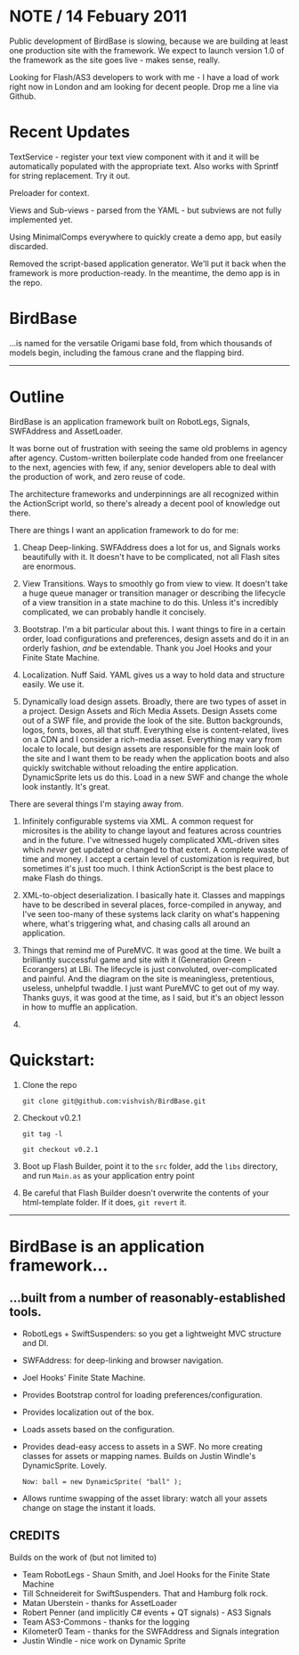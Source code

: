 # NOTE / 14 Febuary 2011

Public development of BirdBase is slowing, because we are building at least one production site with the framework. We expect to launch version 1.0 of the framework as the site goes live - makes sense, really.

Looking for Flash/AS3 developers to work with me - I have a load of work right now in London and am looking for decent people. Drop me a line via Github.

# Recent Updates

TextService - register your text view component with it and it will be automatically populated with the appropriate text. Also works with Sprintf for string replacement. Try it out.

Preloader for context.

Views and Sub-views - parsed from the YAML - but subviews are not fully implemented yet.

Using MinimalComps everywhere to quickly create a demo app, but easily discarded.

Removed the script-based application generator. We'll put it back when the framework is more production-ready. In the meantime, the demo app is in the repo.

# BirdBase

...is named for the versatile Origami base fold, from which thousands of models begin, including the famous crane and the flapping bird.

---

# Outline

BirdBase is an application framework built on RobotLegs, Signals, SWFAddress and AssetLoader.

It was borne out of frustration with seeing the same old problems in agency after agency. Custom-written boilerplate code handed from one freelancer to the next, agencies with few, if any, senior developers able to deal with the production of work, and zero reuse of code.

The architecture frameworks and underpinnings are all recognized within the ActionScript world, so there's already a decent pool of knowledge out there.

There are things I want an application framework to do for me:

1. Cheap Deep-linking. SWFAddress does a lot for us, and Signals works beautifully with it. It doesn't have to be complicated, not all Flash sites are enormous.

1. View Transitions. Ways to smoothly go from view to view. It doesn't take a huge queue manager or transition manager or describing the lifecycle of a view transition in a state machine to do this. Unless it's incredibly complicated, we can probably handle it concisely.

1. Bootstrap. I'm a bit particular about this. I want things to fire in a certain order, load configurations and preferences, design assets and do it in an orderly fashion, *and* be extendable. Thank you Joel Hooks and your Finite State Machine.

1. Localization. Nuff Said. YAML gives us a way to hold data and structure easily. We use it.

1. Dynamically load design assets. Broadly, there are two types of asset in a project. Design Assets and Rich Media Assets. Design Assets come out of a SWF file, and provide the look of the site. Button backgrounds, logos, fonts, boxes, all that stuff. Everything else is content-related, lives on a CDN and I consider a rich-media asset. Everything may vary from locale to locale, but design assets are responsible for the main look of the site and I want them to be ready when the application boots and also quickly switchable without reloading the entire application. DynamicSprite lets us do this. Load in a new SWF and change the whole look instantly. It's great.



There are several things I'm staying away from.

1. Infinitely configurable systems via XML. A common request for microsites is the ability to change layout and features across countries and in the future. I've witnessed hugely complicated XML-driven sites which *never* get updated or changed to that extent. A complete waste of time and money. I accept a certain level of customization is required, but sometimes it's just too much. I think ActionScript is the best place to make Flash do things.

1. XML-to-object deserialization. I basically hate it. Classes and mappings have to be described in several places, force-compiled in anyway, and I've seen too-many of these systems lack clarity on what's happening where, what's triggering what, and chasing calls all around an application.

1. Things that remind me of PureMVC. It was good at the time. We built a brilliantly successful game and site with it (Generation Green - Ecorangers) at LBi. The lifecycle is just convoluted, over-complicated and painful. And the diagram on the site is meaningless, pretentious, useless, unhelpful twaddle. I just want PureMVC to get out of my way. Thanks guys, it was good at the time, as I said, but it's an object lesson in how to muffle an application.

1. 


# Quickstart:

1.	Clone the repo
		
		git clone git@github.com:vishvish/BirdBase.git

1.	Checkout v0.2.1
		
		git tag -l
		
		git checkout v0.2.1
		
1.	Boot up Flash Builder, point it to the `src` folder, add the `libs` directory, and run `Main.as` as your application entry point

1.	Be careful that Flash Builder doesn't overwrite the contents of your html-template folder. If it does, `git revert` it.

---


# BirdBase is an application framework...

## ...built from a number of reasonably-established tools.

*	RobotLegs + SwiftSuspenders: so you get a lightweight MVC structure and DI.
* 	SWFAddress: for deep-linking and browser navigation.
* 	Joel Hooks' Finite State Machine.
* 	Provides Bootstrap control for loading preferences/configuration.
* 	Provides localization out of the box.
* 	Loads assets based on the configuration.
*	Provides dead-easy access to assets in a SWF. No more creating classes for assets or mapping names. Builds on
Justin Windle's DynamicSprite. Lovely.

		Now: ball = new DynamicSprite( "ball" );

*	Allows runtime swapping of the asset library: watch all your assets change on stage the instant it loads.

## CREDITS

Builds on the work of (but not limited to)

*	Team RobotLegs - Shaun Smith, and Joel Hooks for the Finite State Machine
*	Till Schneidereit for SwiftSuspenders. That and Hamburg folk rock.
*	Matan Uberstein - thanks for AssetLoader
*	Robert Penner (and implicitly C# events + QT signals) - AS3 Signals
*	Team AS3-Commons - thanks for the logging
*	Kilometer0 Team - thanks for the SWFAddress and Signals integration
*	Justin Windle - nice work on Dynamic Sprite
